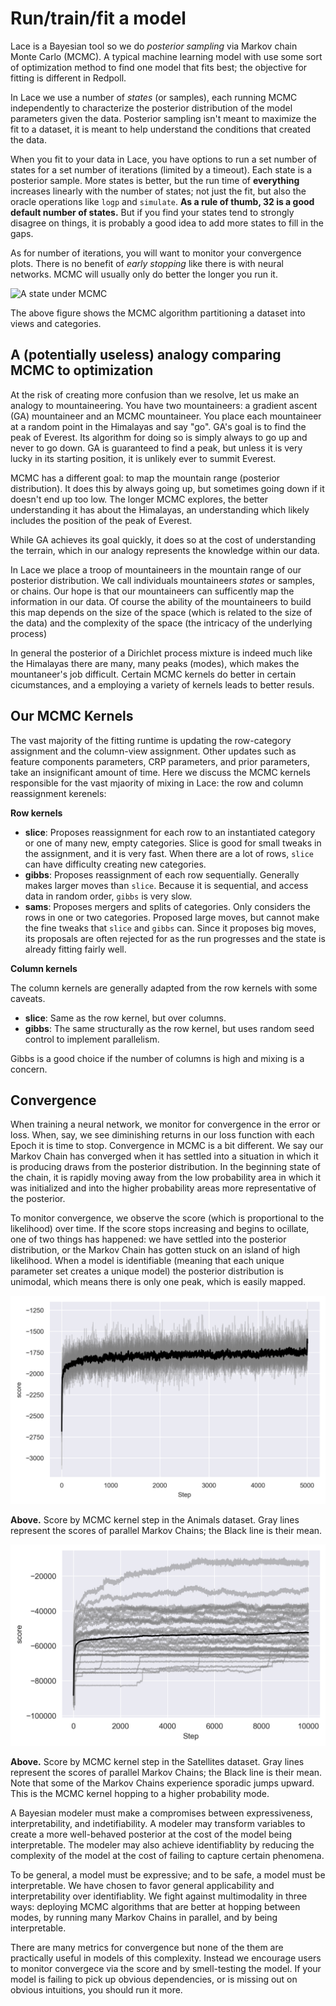 # Run/train/fit a model

Lace is a Bayesian tool so we do *posterior sampling* via Markov chain Monte
Carlo (MCMC). A typical machine learning model with use some sort of
optimization method to find one model that fits best; the objective for fitting
is different in Redpoll. 

In Lace we use a number of *states* (or samples), each running MCMC
independently to characterize the posterior distribution of the model
parameters given the data. Posterior sampling isn't meant to maximize the fit
to a dataset, it is meant to help understand the conditions that created the
data.

When you fit to your data in Lace, you have options to run a set number of
states for a set number of iterations (limited by a timeout). Each state is a
posterior sample. More states is better, but the run time of **everything**
increases linearly with the number of states; not just the fit, but also the
oracle operations like `logp` and `simulate`. **As a rule of thumb, 32 is a
good default number of states.** But if you find your states tend to strongly
disagree on things, it is probably a good idea to add more states to fill in
the gaps.

As for number of iterations, you will want to monitor your convergence plots.
There is no benefit of *early stopping* like there is with neural networks.
MCMC will usually only do better the longer you run it. 

![A state under MCMC](img/state-fitting.gif)

The above figure shows the MCMC algorithm partitioning a dataset into views and
categories.

## A (potentially useless) analogy comparing MCMC to optimization

At the risk of creating more confusion than we resolve, let us make an analogy
to mountaineering. You have two mountaineers: a gradient ascent (GA)
mountaineer and an MCMC mountaineer. You place each mountaineer at a random
point in the Himalayas and say "go". GA's goal is to find the peak of Everest.
Its algorithm for doing so is simply always to go up and never to go down. GA
is guaranteed to find a peak, but unless it is very lucky in its starting
position, it is unlikely ever to summit Everest.

MCMC has a different goal: to map the mountain range (posterior distribution).
It does this by always going up, but sometimes going down if it doesn't end up
too low. The longer MCMC explores, the better understanding it has about the
Himalayas, an understanding which likely includes the position of the peak of
Everest.

While GA achieves its goal quickly, it does so at the cost of understanding the
terrain, which in our analogy represents the knowledge within our data.

In Lace we place a troop of mountaineers in the mountain range of our posterior
distribution. We call individuals mountaineers *states* or samples, or chains.
Our hope is that our mountaineers can sufficently map the information in our
data. Of course the ability of the mountaineers to build this map depends on
the size of the space (which is related to the size of the data) and the
complexity of the space (the intricacy of the underlying process)

In general the posterior of a Dirichlet process mixture is indeed much like
the Himalayas there are many, many peaks (modes), which makes the mountaneer's
job difficult. Certain MCMC kernels do better in certain cicumstances, and a
employing a variety of kernels leads to better resuls.

## Our MCMC Kernels

The vast majority of the fitting runtime is updating the row-category
assignment and the column-view assignment. Other updates such as feature
components parameters, CRP parameters, and prior parameters, take an
insignificant amount of time. Here we discuss the MCMC kernels responsible for
the vast mjaority of mixing in Lace: the row and column reassignment kerenels:

**Row kernels**
- **slice**: Proposes reassignment for each row to an instantiated category or
    one of many new, empty categories. Slice is good for small tweaks in the
    assignment, and it is very fast. When there are a lot of rows, `slice` can
    have difficulty creating new categories.
- **gibbs**: Proposes reassignment of each row sequentially. Generally makes
    larger moves than `slice`. Because it is sequential, and access data in
    random order, `gibbs` is very slow.
- **sams**: Proposes mergers and splits of categories. Only considers the rows in
    one or two categories. Proposed large moves, but cannot make the fine
    tweaks that `slice` and `gibbs` can. Since it proposes big moves, its
    proposals are often rejected for as the run progresses and the state is
    already fitting fairly well.

**Column kernels**

The column kernels are generally adapted from the row kernels with some caveats.

- **slice**: Same as the row kernel, but over columns.
- **gibbs**: The same structurally as the row kernel, but uses random seed
    control to implement parallelism.

Gibbs is a good choice if the number of columns is high and mixing is a concern.

## Convergence

When training a neural network, we monitor for convergence in the error or
loss. When, say, we see diminishing returns in our loss function with each
Epoch it is time to stop. Convergence in MCMC is a bit different. We say our
Markov Chain has converged when it has settled into a situation in which it is
producing draws from the posterior distribution. In the beginning state of the
chain, it is rapidly moving away from the low probability area in which it was
initialized and into the higher probability areas more representative of the
posterior.

To monitor convergence, we observe the score (which is proportional to the
likelihood) over time. If the score stops increasing and begins to ocillate,
one of two things has happened: we have settled into the posterior
distribution, or the Markov Chain has gotten stuck on an island of high
likelihood. When a model is identifiable (meaning that each unique parameter
set creates a unique model) the posterior distribution is unimodal, which means
there is only one peak, which is easily mapped.

![Convergence monitoring in the Animals dataset](img/animals-convergence.png)

**Above.** Score by MCMC kernel step in the Animals dataset. Gray lines
represent the scores of parallel Markov Chains; the Black line is their mean.

![Convergence monitoring in the Satellites dataset](img/sats-convergence.png)

**Above.** Score by MCMC kernel step in the Satellites dataset. Gray lines
represent the scores of parallel Markov Chains; the Black line is their mean.
Note that some of the Markov Chains experience sporadic jumps upward. This is
the MCMC kernel hopping to a higher probability mode.

A Bayesian modeler must make a compromises between expressiveness,
interpretability, and indetifiability. A modeler may transform variables to
create a more well-behaved posterior at the cost of the model being
interpretable. The modeler may also achieve identifiablity by reducing the
complexity of the model at the cost of failing to capture certain phenomena. 

To be general, a model must be expressive; and to be safe, a model must be
interpretable. We have chosen to favor general applicability and
interpretability over identifiablity. We fight against multimodality in three
ways: deploying MCMC algorithms that are better at hopping between modes, by
running many Markov Chains in parallel, and by being interpretable.

There are many metrics for convergence but none of the them are practically
useful in models of this complexity. Instead we encourage users to monitor
convergece via the score and by smell-testing the model. If your model is
failing to pick up obvious dependencies, or is missing out on obvious
intuitions, you should run it more.
